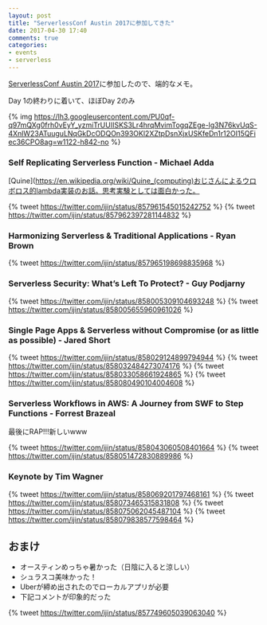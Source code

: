 ```yaml
---
layout: post
title: "ServerlessConf Austin 2017に参加してきた"
date: 2017-04-30 17:40
comments: true
categories: 
- events
- serverless
---
```


[ServerlessConf Austin 2017](https://austin.serverlessconf.io/)に参加したので、端的なメモ。


Day 1の終わりに着いて、ほぼDay 2のみ

{% img https://lh3.googleusercontent.com/PU0qf-q97mQXg0frh0vEyY_yzmiTrUUIISKS3Lr4hrqMvimTogqZEge-lg3N76kvUqS-4XnlW23ATuuguLNqGkDcODQOn393OKl2XZtpDsnXjxUSKfeDn1r12OI15QFiec36CPO8ag=w1122-h842-no %}


### Self Replicating Serverless Function -  Michael Adda

[Quine](https://en.wikipedia.org/wiki/Quine_(computing)おじさんによるウロボロス的lambda実装のお話。思考実験としては面白かった。

{% tweet https://twitter.com/ijin/status/857961545015242752 %}
{% tweet https://twitter.com/ijin/status/857962397281144832 %}

### Harmonizing Serverless & Traditional Applications - Ryan Brown
{% tweet https://twitter.com/ijin/status/857965198698835968 %}

### Serverless Security: What’s Left To Protect? - Guy Podjarny 

{% tweet https://twitter.com/ijin/status/858005309104693248 %}
{% tweet https://twitter.com/ijin/status/858005655960961026 %}

### Single Page Apps & Serverless without Compromise (or as little as possible) - Jared Short

{% tweet https://twitter.com/ijin/status/858029124899794944 %}
{% tweet https://twitter.com/ijin/status/858032484273074176 %}
{% tweet https://twitter.com/ijin/status/858033058661924865 %}
{% tweet https://twitter.com/ijin/status/858080490104004608 %}

### Serverless Workflows in AWS: A Journey from SWF to Step Functions - Forrest Brazeal

最後にRAP!!!新しいwww

{% tweet https://twitter.com/ijin/status/858043060508401664 %}
{% tweet https://twitter.com/ijin/status/858051472830889986 %}

### Keynote by Tim Wagner

{% tweet https://twitter.com/ijin/status/858069201797468161 %}
{% tweet https://twitter.com/ijin/status/858073465315831808 %}
{% tweet https://twitter.com/ijin/status/858075062045487104 %}
{% tweet https://twitter.com/ijin/status/858079838577598464 %}


## おまけ ##

- オースティンめっちゃ暑かった（日陰に入ると涼しい）
- シュラスコ美味かった！
- Uberが締め出されたのでローカルアプリが必要
- 下記コメントが印象的だった

{% tweet https://twitter.com/ijin/status/857749605039063040 %}



